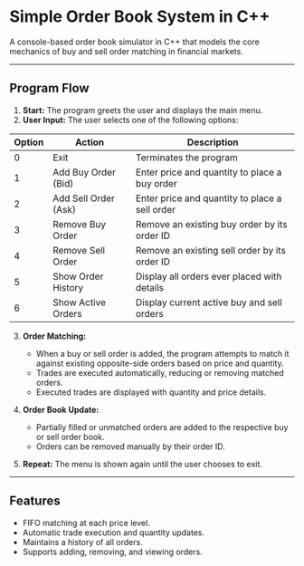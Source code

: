 # Simple Order Book System in C++

A console-based order book simulator in C++ that models the core mechanics of buy and sell order matching in financial markets.

---

## Program Flow

1. **Start:** The program greets the user and displays the main menu.
2. **User Input:** The user selects one of the following options:

| Option | Action                             | Description                                   |
|--------|----------------------------------|-----------------------------------------------|
| 0      | Exit                             | Terminates the program                        |
| 1      | Add Buy Order (Bid)               | Enter price and quantity to place a buy order |
| 2      | Add Sell Order (Ask)              | Enter price and quantity to place a sell order |
| 3      | Remove Buy Order                  | Remove an existing buy order by its order ID  |
| 4      | Remove Sell Order                 | Remove an existing sell order by its order ID |
| 5      | Show Order History                | Display all orders ever placed with details    |
| 6      | Show Active Orders                | Display current active buy and sell orders     |

3. **Order Matching:**  
   - When a buy or sell order is added, the program attempts to match it against existing opposite-side orders based on price and quantity.
   - Trades are executed automatically, reducing or removing matched orders.
   - Executed trades are displayed with quantity and price details.

4. **Order Book Update:**  
   - Partially filled or unmatched orders are added to the respective buy or sell order book.
   - Orders can be removed manually by their order ID.

5. **Repeat:** The menu is shown again until the user chooses to exit.

---

## Features

- FIFO matching at each price level.
- Automatic trade execution and quantity updates.
- Maintains a history of all orders.
- Supports adding, removing, and viewing orders.
